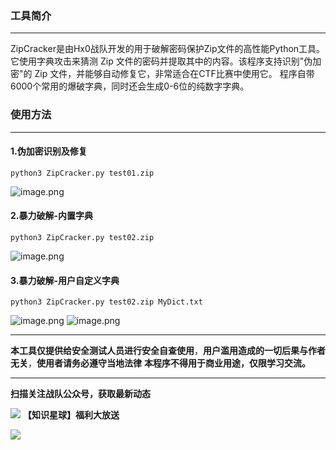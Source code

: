 ### 工具简介

---

ZipCracker是由Hx0战队开发的用于破解密码保护Zip文件的高性能Python工具。它使用字典攻击来猜测 Zip 文件的密码并提取其中的内容。该程序支持识别"伪加密"的 Zip 文件，并能够自动修复它，非常适合在CTF比赛中使用它。
程序自带6000个常用的爆破字典，同时还会生成0-6位的纯数字字典。
### 使用方法

---

#### 1.伪加密识别及修复
```
python3 ZipCracker.py test01.zip
```
![image.png](https://cdn.nlark.com/yuque/0/2023/png/12839102/1690651786768-5237b9f1-0a9a-409a-b066-1bc5082b5d00.png#averageHue=%23242423&clientId=u500e3439-6fb6-4&from=paste&height=186&id=u2ba0e02d&originHeight=372&originWidth=1140&originalType=binary&ratio=2&rotation=0&showTitle=false&size=174601&status=done&style=none&taskId=u72dc9c6f-e921-4b09-8286-d0637c7dfbc&title=&width=570)
#### 2.暴力破解-内置字典
```
python3 ZipCracker.py test02.zip
```
![image.png](https://cdn.nlark.com/yuque/0/2023/png/12839102/1690652249133-7e59d15b-9078-4785-b6c1-fa20274d3664.png#averageHue=%23262524&clientId=u1aad30e8-7651-4&from=paste&height=268&id=u6c0181c9&originHeight=536&originWidth=1252&originalType=binary&ratio=2&rotation=0&showTitle=false&size=302962&status=done&style=none&taskId=uf26eaff1-d2cd-49ce-baa8-3a14e8a7e38&title=&width=626)
#### 3.暴力破解-用户自定义字典
```
python3 ZipCracker.py test02.zip MyDict.txt
```
![image.png](https://cdn.nlark.com/yuque/0/2023/png/12839102/1690652050989-0d168c89-a163-4813-b900-d31580ffd86f.png#averageHue=%23181818&clientId=u1aad30e8-7651-4&from=paste&height=765&id=u84611a0c&originHeight=1530&originWidth=1632&originalType=binary&ratio=2&rotation=0&showTitle=false&size=102947&status=done&style=none&taskId=ueaec19a7-6c1f-49b6-a26a-3bca91128d3&title=&width=816)
![image.png](https://cdn.nlark.com/yuque/0/2023/png/12839102/1690652206786-631ddc3c-30ba-49b7-bfc9-3dc8eb89df59.png#averageHue=%23252423&clientId=u1aad30e8-7651-4&from=paste&height=267&id=ub0ef5056&originHeight=534&originWidth=1290&originalType=binary&ratio=2&rotation=0&showTitle=false&size=307030&status=done&style=none&taskId=uc5d09303-e693-4fac-b0d2-9c490e48d68&title=&width=645)

---

**本工具仅提供给安全测试人员进行安全自查使用**，**用户滥用造成的一切后果与作者无关**，**使用者请务必遵守当地法律** **本程序不得用于商业用途，仅限学习交流。**

---

**扫描关注战队公众号，获取最新动态**

[![](https://cdn.nlark.com/yuque/0/2023/png/12839102/1690652630290-1f2276f2-6938-464f-8817-7381aafc0398.png#averageHue=%23a5a5a5&clientId=u1aad30e8-7651-4&from=paste&id=u743b2692&originHeight=1440&originWidth=1440&originalType=url&ratio=2&rotation=0&showTitle=false&status=done&style=none&taskId=u4325de4f-9472-465a-a2d4-01fd56d4fd0&title=)](https://user-images.githubusercontent.com/67818638/149507366-4ada14db-a972-4071-bbb6-197659f61ced.png)
**【知识星球】福利大放送**

[![](https://cdn.nlark.com/yuque/0/2023/png/12839102/1690652630207-4de5d67e-3f41-4407-9350-22ccde6bc098.png#averageHue=%23e9706d&clientId=u1aad30e8-7651-4&from=paste&id=u67284c29&originHeight=958&originWidth=580&originalType=url&ratio=2&rotation=0&showTitle=false&status=done&style=none&taskId=u53ae5c6a-b528-45a9-b232-ff068d444bf&title=)](https://user-images.githubusercontent.com/67818638/210543877-95b791f0-c677-4019-bb6e-504eefd8164e.png)

